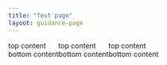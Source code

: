 ```yaml
---
title: "Test page"
layout: guidance-page
---
```


<style>
.cards-container{
  display:flex;
}

.card{
  display:block;
}

.card-top{
  display:block;
}

.card-bottom{
  display:block;
}

</style>

<div class="cards-container">
  <div class="card">
    <div class="card-top">top content</div>
    <div class="card-bottom">bottom content</div>
  </div>
  <div class="card">
    <div class="card-top">top content</div>
    <div class="card-bottom">bottom content</div>
  </div>
  <div class="card">
    <div class="card-top">top content</div>
    <div class="card-bottom">bottom content</div>
  </div>
</div>
